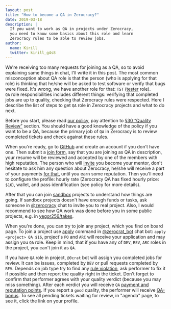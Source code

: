 ```yaml
---
layout: post
title: "How to become a QA in Zerocracy?"
date: 2019-03-18
description: |
  If you want to work as QA in projects under Zerocracy,
  you need to know some basics about this role and learn
  Zerocracy rules to be able to review jobs.
author:
  name: Kirill
  twitter: kirill_g4s8
---
```


We're receiving too many requests for joining as a QA,
so to avoid explaining same things in chat, I'll write it in this post.
The most common misconception about QA role is that the person (who is applying
for that role) is thinking that he/she will be asked to test software or verify
that bugs were fixed. It's wrong, we have another role for that:
`TST` ([tester](https://www.zerocracy.com/policy.html#56) role).<br/>
`QA` role responsibilities includes different things: verifying that completed jobs
are up to quality, checking that Zerocracy rules were respected. Here I describe
the list of steps to get `QA` role in Zerocracy projects and what to do next.

<!--more-->

Before you start, please read [our policy](https://www.zerocracy.com/policy.html), pay attention
to [§30 “Quality Review”](https://www.zerocracy.com/policy.html#30) section. You should have a good
knowledge of the policy if you want to be a QA, because the primary job of `QA` in Zerocracy is to
review completed tickets and check against these rules.

When you're ready, go to [GitHub](https://github.com) and create an account if you don't have one.
Then submit a [join form](https://www.0crat.com/join), say that you are joining as QA in description,
your resume will be reviewed and accepted by one of the members with high reputation. The person who will
[invite](https://www.zerocracy.com/policy.html#1) you become your mentor, don't hesitate to ask him any question
about Zerocracy, he/she will receive a part of your payments [for that](https://www.zerocracy.com/policy.html#45),
until you earn some reputation. Then you'll need to configure the profile: hourly rate (Zerocracy QA has fixed
hourly price: `$16`), wallet, and pass identification (see policy for more details).

After that you can join [sandbox](https://www.zerocracy.com/policy.html#33) projects to understand how
things are going. If sandbox projects doesn't have enough funds or tasks,
ask someone in [@zerocracy](https://t.me/zerocracy) chat to invite you to real project.
Also, I would recommend to see how QA work was done before you in some public projects, e.g. in
[yegor256/takes](https://github.com/yegor256/takes/).

When you're done, you can try to join any project, which you find on board page.
To join a project use [apply](https://www.zerocracy.com/policy.html#2) command in
[@zerocrat_bot](https://t.me/zerocrat_bot) chat bot: `apply <project> QA $16`,
project's `PO` and `ARC` will receive your application and may assign you `QA` role.
Keep in mind, that if you have any of `DEV`, `REV`, `ARC` roles in the project, you can't
join it as `QA`.

If you have `QA` role in project, `@0crat` bot will assign you completed jobs for review.
It can be issues, completed by `DEV` or pull requests completed by `REV`.
Depends on job type try to find any [rule violation](https://www.zerocracy.com/policy.html#42),
ask performer to fix it if possible and then report the quality right in the ticket.
Don't forget to confirm that performer agrees with your quality verdict (because you may miss something).
After each verdict you will receive `QA` [payment and reputation points](https://www.zerocracy.com/policy.html#30).
If you report a `good` quality, the performer will receive [QA-bonus](https://www.zerocracy.com/policy.html#31).
To see all pending tickets waiting for review, in "agenda" page, to see it, click the link on your profile.
